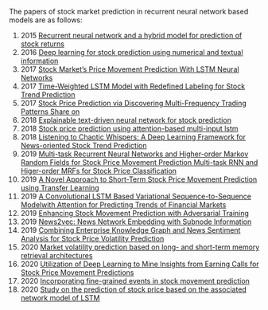 The papers of stock market prediction in recurrent neural network based models are as follows:

1. 2015 [Recurrent neural network and a hybrid model for prediction of stock returns](https://pdf.sciencedirectassets.com/271506/1-s2.0-S0957417414X00175/1-s2.0-S0957417414007684/main.pdf?X-Amz-Security-Token=IQoJb3JpZ2luX2VjEOr%2F%2F%2F%2F%2F%2F%2F%2F%2F%2FwEaCXVzLWVhc3QtMSJHMEUCIEyzOwpvRnmxB6WiFLSFbLA8fXgU9tQgq%2FEQkcag%2BgbqAiEAxwckhdr%2F%2FHsXKgjbJX58lUzZnEDMw9X0NR017bEU7SIqgwQIg%2F%2F%2F%2F%2F%2F%2F%2F%2F%2F%2FARAEGgwwNTkwMDM1NDY4NjUiDIZp9HBAWn%2BPWyb7wCrXAyjd1GMlof6fxLGdW33aunRvoIYp%2F2ntX%2FoghAJ8wmz8N4LCTlK509FQHIoX3spbja7X%2FTtMBBGOHm7AdRrxC4rpo6w7vYkvJTCYtDDcVlhMer7HhDOJPnmW2ezVq6qOA1jxY49OYn4t5RLIeXXFzcLqQ7WuAvAuBBIjfzt5r5GhYzwUHZ5g1%2Bx3R8ibjIvtFK89Pw38L%2F7OY59TZZJExcyVa5igiHCpbLj8VC60NIFVPgM2%2B8zBh7MrlHF%2FbqHqNBoQUw%2B13%2F92G38Pm8Cw0QJ%2FMzoEOqK2qkjCsxQ2TMlNYfo%2BCEIDELrQHGTc2t11NEAxQHjDAQ6E1ik3IJaOj9fpKxmn%2Fu%2FR8AvI3ArOuxze3fwgG35mhb5vRrykpeY6jBwmRfQlJ7JhkY8OiV3DFcGMBGu5s3tWUODwkYr741Bx5e%2BCcPN0T%2B3X47owWLoyPkM7%2B9WrcVlTunQy1eDdqCbRufPbjlE3pE8IUrdJq2StGU%2Blfq4jJthcEr6ED8KtHmsvKmTSzwayr3EXoZkibEQ%2Bpx2e8kd%2BqaPOYtzZaJ53VN7r0B9Zwrt%2BXUxTH442rEQXCbWVQKIimXw0yIUZciLWsLvjUq9W77eQM3Cdr7DzSrHP4iB62DDvv66SBjqlATalaxDOGrO5%2BiVJ%2FBoLJ%2F%2FE36TLeCuT4otkDC6aqSMMiuCTzvZ45plovRzbWdxYvCJPw0XPB7PWpeKL89SNBkkFA5PEJtaIoQvJknkDnHMvVxkMdP8BDcEHAeR9tGdFSWU3vb0RGX0aBzZhB2TGd%2B9u4RHHS3Yq1gloWT7MzPJDyMNb7vV2vyBwRljmuA%2FsDVatx2%2Fy%2BiBShpnuaA%2FjY2WwZ%2F%2F%2BYg%3D%3D&X-Amz-Algorithm=AWS4-HMAC-SHA256&X-Amz-Date=20220405T022256Z&X-Amz-SignedHeaders=host&X-Amz-Expires=300&X-Amz-Credential=ASIAQ3PHCVTY5ZRX537D%2F20220405%2Fus-east-1%2Fs3%2Faws4_request&X-Amz-Signature=471df87c74e90d58dc24f526eccdd6187c49d672ba97ef60ad7401cc597982ea&hash=2d61f3eb6777548dd8a59000b28a813907f7aa69436aafd50970135adc02a48a&host=68042c943591013ac2b2430a89b270f6af2c76d8dfd086a07176afe7c76c2c61&pii=S0957417414007684&tid=spdf-432c16b9-be86-4d98-ac14-544813994d1b&sid=66edfb766d9fe64c5e7a4d31090b1d561dd4gxrqa&type=client&ua=5703550a0a54035057&rr=6f6ed1a00ff05647)
2. 2016 [Deep learning for stock prediction using numerical and textual information](https://ieeexplore.ieee.org/stamp/stamp.jsp?tp=&arnumber=7550882)
3. 2017 [Stock Market’s Price Movement Prediction With LSTM Neural Networks](https://ieeexplore.ieee.org/stamp/stamp.jsp?arnumber=7966019&casa_token=zfjHmuzfYxoAAAAA:e3SINWKQNwdlpvDeO2X8VUxyzYQs9_A9oVp_BNRbbkHPxeXe3zzPZ7hSbxP5rhHH0vm6TYk5Qw)
4. 2017 [Time-Weighted LSTM Model with Redefined Labeling for Stock Trend Prediction](https://ieeexplore.ieee.org/stamp/stamp.jsp?tp=&arnumber=8372087)
5. 2017 [Stock Price Prediction via Discovering Multi-Frequency Trading Patterns Share on](https://dl.acm.org/doi/pdf/10.1145/3097983.3098117?casa_token=1xeKCQdvnRUAAAAA:syU4-10b5fucWviNPlIuoY6AoOvlJeNlF5jRpSBkSlV6kI4jFyTXIq29kiyeFc_uGYyyve6cIflcaUI)
6. 2018 [Explainable text-driven neural network for stock prediction](https://ieeexplore.ieee.org/stamp/stamp.jsp?tp=&arnumber=8691233)
7. 2018 [Stock price prediction using attention-based multi-input lstm](http://proceedings.mlr.press/v95/li18c/li18c.pdf)
8. 2018 [Listening to Chaotic Whispers: A Deep Learning Framework for News-oriented Stock Trend Prediction](https://dl.acm.org/doi/abs/10.1145/3159652.3159690?casa_token=bCnXx_8C_20AAAAA:SqwPG7ForDQx2-pPBKItS9DyRmF6xcUjgUaPtThAHE3KLhZk5lZrwHCd9eCG0ZovHw7vgYTb_ErovJ0)
9. 2019 [Multi-task Recurrent Neural Networks and Higher-order Markov Random Fields for Stock Price Movement Prediction Multi-task   RNN and Higer-order MRFs for Stock Price Classification](https://dl.acm.org/doi/pdf/10.1145/3292500.3330983)
10. 2019 [A Novel Approach to Short-Term Stock Price Movement Prediction using Transfer Learning](https://www.mdpi.com/2076-3417/9/22/4745/htm)
11. 2019 [A Convolutional LSTM Based Variational Sequence-to-Sequence Modelwith Attention for Predicting Trends of Financial Markets](https://www.ijcai.org/proceedings/2019/0514.pdf)
12. 2019 [Enhancing Stock Movement Prediction with Adversarial Training](https://arxiv.org/pdf/1810.09936.pdf)
13. 2019 [News2vec: News Network Embedding with Subnode Information](https://aclanthology.org/D19-1490.pdf)
14. 2019 [Combining Enterprise Knowledge Graph and News Sentiment Analysis for Stock Price Volatility Prediction](https://aisel.aisnet.org/cgi/viewcontent.cgi?article=1142&context=hicss-52)
15. 2020 [Market volatility prediction based on long- and short-term memory retrieval architectures](https://dl.acm.org/doi/pdf/10.1145/3383455.3422545)
16. 2020 [Utilization of Deep Learning to Mine Insights from Earning Calls for Stock Price Movement Predictions](https://dl.acm.org/doi/abs/10.1145/3383455.3422524?casa_token=I9B0D-jxxMAAAAAA:xF2TznkDhmC3ByNbQtmZg6QM5q6Z-6asyU1ux4TF4eXCxAhZXzo_NKuinANUnWPuWdNBWF63RZSDgVM)
17. 2020 [Incorporating fine-grained events in stock movement prediction](https://arxiv.org/pdf/1910.05078.pdf)
18. 2020 [Study on the prediction of stock price based on the associated network model of LSTM](https://link.springer.com/content/pdf/10.1007/s13042-019-01041-1.pdf)
